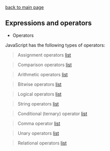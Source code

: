 [back to main page](README.md)

## Expressions and operators
- Operators


JavaScript has the following types of operators:


>Assignment operators  [list](list.md)

>Comparison operators  [list](list1.md)

>Arithmetic operators  [list](listm2.md)

>Bitwise operators  [list](listm3.md)

>Logical operators  [list](listm4.md)

>String operators  [list](listm5.md)

>Conditional (ternary) operator  [list](listm6.md)

>Comma operator  [list](listm7.md)

>Unary operators  [list](listm8.md)

>Relational operators  [list](listm9.md)
